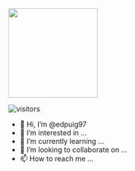 <img height="180em" src="https://github-readme-stats.vercel.app/api?username=edpuig97&show_icons=true&hide_border=true&&count_private=true&include_all_commits=true" />

![visitors](https://visitor-badge.glitch.me/badge?page_id=edpuig97)

- 👋 Hi, I’m @edpuig97
- 👀 I’m interested in ...
- 🌱 I’m currently learning ...
- 💞️ I’m looking to collaborate on ...
- 📫 How to reach me ...

<!---
edpuig97/edpuig97 is a ✨ special ✨ repository because its `README.md` (this file) appears on your GitHub profile.
You can click the Preview link to take a look at your changes.
--->
